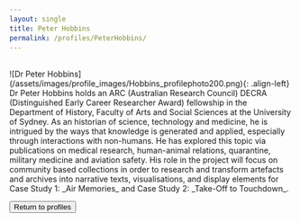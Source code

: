 ```yaml
---
layout: single
title: Peter Hobbins
permalink: /profiles/PeterHobbins/
---
```


<br>
![Dr Peter Hobbins](/assets/images/profile_images/Hobbins_profilephoto200.png){: .align-left}
Dr Peter Hobbins holds an ARC (Australian Research Council) DECRA (Distinguished Early Career Researcher Award) fellowship in the Department of History, Faculty of Arts and Social Sciences at the University of Sydney. As an historian of science, technology and medicine, he is intrigued by the ways that knowledge is generated and applied, especially through interactions with non-humans. He has explored this topic via publications on medical research, human-animal relations, quarantine, military medicine and aviation safety. His role in the project will focus on community based collections in order to research and transform artefacts and archives into narrative texts, visualisations, and display elements for Case Study 1: _Air Memories_ and Case Study 2: _Take-Off to Touchdown_.

<p><a href="http://www.heritageoftheair.org.au/profiles"><button class="button">Return to profiles</button></a></p>
